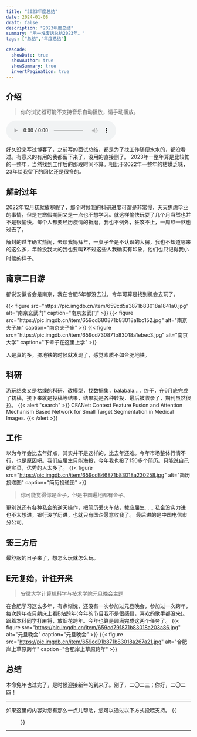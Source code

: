 ```yaml
---
title: "2023年度总结"
date: 2024-01-08
draft: false
description: "2023年度总结"
summary: "用一堆废话总结2023年。"
tags: ["总结","年度总结"]

cascade:
  showDate: true
  showAuthor: true
  showSummary: true
  invertPagination: true
---
```


## 介绍

> 你的浏览器可能不支持音乐自动播放，请手动播放。

 <audio id="music-player" autoplay controls >
    <source type="audio/mp3" src="http://oss.mrning.cn/%E7%9C%8B%E5%BE%97%E6%9C%80%E8%BF%9C%E7%9A%84%E5%9C%B0%E6%96%B9.mp3"></source>
    <p>你的浏览器不支持音乐播放</p>
</audio>

<script>
    var player = document.getElementById("music-player");
    player.volume = 0.2;
    player.play()
    if (player.paused) { 
        player.paused=false;
        player.play(); 
    }    
</script>

好久没来写过博客了，之前写的面试总结，都是为了找工作随便水水的，都没看过。有意义的有用的我都留下来了，没用的直接删了。
2023年一整年算是比较忙的一整年，当然找到工作后的那段时间不算。相比于2022年一整年的枯燥乏味，23年给我留下的回忆还是很多的。
## 解封过年
2022年12月初就放寒假了，那个时候我的科研进度可谓是非常慢，天天焦虑毕业的事情，但是在寒假期间又是一点也不想学习。就这样愉快玩耍了几个月当然也并不是很愉快。每个人都要经历疫情的折磨，我也不例外，狂咳不止，一周熬一熬也过去了。

解封的过年确实热闹，去帮我妈拜年，一桌子全是不认识的大舅，我也不知道哪来的这么多，年龄没我大的我也要叫❓不过这些人我确实有印象，他们也只记得我小时候的样子。
## 南京二日游
都说安徽省会是南京，我在合肥5年都没去过，今年可算是找到机会去玩了。
<div>
{{< figure
    src="https://pic.imgdb.cn/item/659cd5a3871b83018a1841a0.jpg"
    alt="南京玄武门"
    caption="南京玄武门"
    >}}
{{< figure
    src="https://pic.imgdb.cn/item/659cd680871b83018a1bc152.jpg"
    alt="南京夫子庙"
    caption="南京夫子庙"
    >}}
{{< figure
    src="https://pic.imgdb.cn/item/659cd730871b83018a1ebec3.jpg"
    alt="南京大学"
    caption="下辈子在这里上学"
    >}}


人是真的多，挤地铁的时候就发现了，感觉素质不如合肥地铁。
## 科研
游玩结束又是枯燥的科研，改模型，找数据集，balabala...，终于，在6月底完成了初稿，接下来就是投稿等结果，结果就是各种转投，最后被收录了，期刊虽然很拉。
{{< alert "search" >}}
CFANet: Context Feature Fusion and Attention Mechanism Based Network for Small Target Segmentation in Medical Images.
{{< /alert >}}
## 工作
以为今年会比去年好点，其实并不是这样的，比去年还难。今年市场整体行情不行，也是原因吧。我们应届生只能海投，今年我也投了150多个简历。只能说自己确实菜，优秀的人太多了。
{{< figure
    src="https://pic.imgdb.cn/item/659cd846871b83018a230258.jpg"
    alt="简历投递图"
    caption="简历投递图"
    >}}
> 你可能觉得你是金子，但是中国遍地都有金子。

更别说还有各种私企的逆天操作，把简历丢火车站，裁应届生……
私企没实力进也不太想进，银行没学历进，也就只有国企愿意收我了。
最后进的是中国电信市分公司。

## 签三方后
最舒服的日子来了，想怎么玩就怎么玩。

##  E元复始，计往开来
> 安徽大学计算机科学与技术学院元旦晚会主题

在合肥学习这么多年，有点惭愧，还没有一次参加过元旦晚会，参加过一次跨年，每次跨年夜只躺床上看B站跨年(今年的节目我不是很感冒，喜欢的歌手都没来)。 跟着本科同学打麻将，放烟花跨年。今年也算是圆满完成这两个任务了。
{{< figure
    src="https://pic.imgdb.cn/item/659cd791871b83018a203a86.jpg"
    alt="元旦晚会"
    caption="元旦晚会"
    >}}
    {{< figure
    src="https://pic.imgdb.cn/item/659cd91b871b83018a267a21.jpg"
    alt="合肥岸上草原跨年"
    caption="合肥岸上草原跨年"
    >}}
##  总结
本命兔年也过完了，是时候迎接新年的到来了。别了，二〇二三；你好，二〇二四！



-------------
<div>
如果这里的内容对您有那么一点儿帮助，您可以通过以下方式投喂支持。
{{<figure
    src="https://pic.imgdb.cn/item/62cbcb4ef54cd3f9379479c1.jpg"
    alt="投喂列表"
    caption="[投喂列表](/reward)"
    >}}</div>

------------